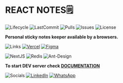 # REACT NOTES🗒️

![Lifecycle](https://img.shields.io/badge/lifecycle-green)
![LastCommit](https://img.shields.io/github/last-commit/ArturMichalak/react-notes)
![Pulls](https://img.shields.io/github/issues-pr/ArturMichalak/react-notes)
![Issues](https://img.shields.io/github/issues/ArturMichalak/react-notes)
![License](https://img.shields.io/github/license/ArturMichalak/react-notes)

**Personal sticky notes keeper available by a browsers.**

![Links](https://img.shields.io/badge/links-black?style=for-the-badge)
[![Vercel](https://img.shields.io/badge/vercel-%23000000.svg?style=for-the-badge&logo=vercel&logoColor=white)](https://hc-react-notes.vercel.app/)
[![Figma](https://img.shields.io/badge/figma-%23F24E1E.svg?style=for-the-badge&logo=figma&logoColor=white)](https://www.figma.com/file/EVbnwlKWG3T13cJvyH8P4L/ReactNotes?type=design&node-id=0%3A1&mode=design&t=XzcZYN7B6PVABOoy-1)

![NextJS](https://img.shields.io/badge/next.js-000000?style=for-the-badge&logo=nextdotjs)
![Redis](https://img.shields.io/badge/redis-%23DD0031.svg?style=for-the-badge&logo=redis&logoColor=white)
![Ant-Design](https://img.shields.io/badge/-AntDesign-%230170FE?style=for-the-badge&logo=ant-design&logoColor=white)

**To start DEV server check [DOCUMENTATION](https://nextjs.org/docs/getting-started/installation#run-the-development-server)**

![Socials](https://img.shields.io/badge/socials-blue?style=for-the-badge)
[![LinkedIn](https://img.shields.io/badge/linkedin-%230077B5.svg?style=for-the-badge&logo=linkedin&logoColor=white)](https://www.linkedin.com/in/arturmichalak96/)
[![WhatsApp](https://img.shields.io/badge/WhatsApp-25D366?style=for-the-badge&logo=whatsapp&logoColor=white)](https://wa.me/48570310575)
